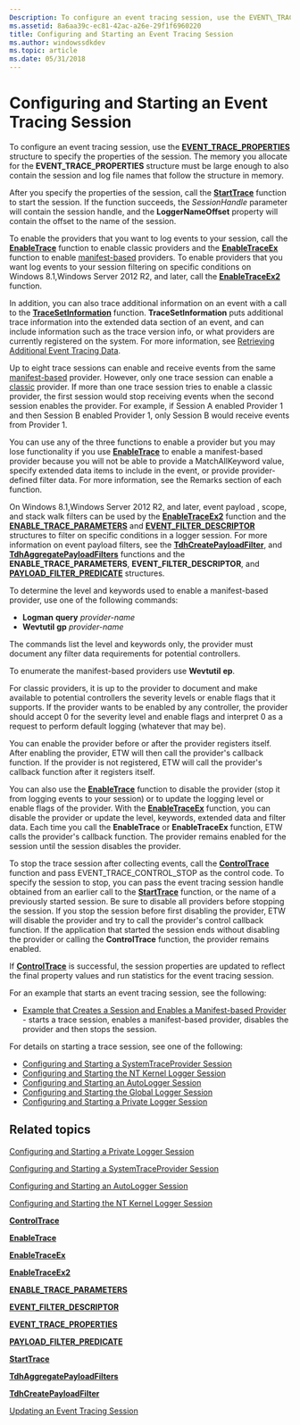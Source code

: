 ```yaml
---
Description: To configure an event tracing session, use the EVENT\_TRACE\_PROPERTIES structure to specify the properties of the session.
ms.assetid: 8a6aa39c-ec81-42ac-a26e-29f1f6960220
title: Configuring and Starting an Event Tracing Session
ms.author: windowssdkdev
ms.topic: article
ms.date: 05/31/2018
---
```


# Configuring and Starting an Event Tracing Session

To configure an event tracing session, use the [**EVENT\_TRACE\_PROPERTIES**](event-trace-properties.md) structure to specify the properties of the session. The memory you allocate for the **EVENT\_TRACE\_PROPERTIES** structure must be large enough to also contain the session and log file names that follow the structure in memory.

After you specify the properties of the session, call the [**StartTrace**](starttrace.md) function to start the session. If the function succeeds, the *SessionHandle* parameter will contain the session handle, and the **LoggerNameOffset** property will contain the offset to the name of the session.

To enable the providers that you want to log events to your session, call the [**EnableTrace**](enabletrace.md) function to enable classic providers and the [**EnableTraceEx**](enabletraceex-func.md) function to enable [manifest-based](about-event-tracing.md) providers. To enable providers that you want log events to your session filtering on specific conditions on Windows 8.1,Windows Server 2012 R2, and later, call the [**EnableTraceEx2**](enabletraceex2.md) function.

In addition, you can also trace additional information on an event with a call to the [**TraceSetInformation**](tracesetinformation.md) function. **TraceSetInformation** puts additional trace information into the extended data section of an event, and can include information such as the trace version info, or what providers are currently registered on the system. For more information, see [Retrieving Additional Event Tracing Data](retrieving-additional-event-tracing-data.md).

Up to eight trace sessions can enable and receive events from the same [manifest-based](about-event-tracing.md) provider. However, only one trace session can enable a [classic](about-event-tracing.md) provider. If more than one trace session tries to enable a classic provider, the first session would stop receiving events when the second session enables the provider. For example, if Session A enabled Provider 1 and then Session B enabled Provider 1, only Session B would receive events from Provider 1.

You can use any of the three functions to enable a provider but you may lose functionality if you use [**EnableTrace**](enabletrace.md) to enable a manifest-based provider because you will not be able to provide a MatchAllKeyword value, specify extended data items to include in the event, or provide provider-defined filter data. For more information, see the Remarks section of each function.

On Windows 8.1,Windows Server 2012 R2, and later, event payload , scope, and stack walk filters can be used by the [**EnableTraceEx2**](enabletraceex2.md) function and the [**ENABLE\_TRACE\_PARAMETERS**](enable-trace-parameters.md) and [**EVENT\_FILTER\_DESCRIPTOR**](/windows/desktop/api/Evntprov/ns-evntprov-_event_filter_descriptor) structures to filter on specific conditions in a logger session. For more information on event payload filters, see the [**TdhCreatePayloadFilter**](/windows/desktop/api/Tdh/nf-tdh-tdhcreatepayloadfilter), and [**TdhAggregatePayloadFilters**](/windows/desktop/api/Tdh/nf-tdh-tdhaggregatepayloadfilters) functions and the **ENABLE\_TRACE\_PARAMETERS**, **EVENT\_FILTER\_DESCRIPTOR**, and [**PAYLOAD\_FILTER\_PREDICATE**](/windows/desktop/api/Tdh/ns-tdh-_payload_filter_predicate) structures.

To determine the level and keywords used to enable a manifest-based provider, use one of the following commands:

-   **Logman** **query** *provider-name*
-   **Wevtutil** **gp** *provider-name*

The commands list the level and keywords only, the provider must document any filter data requirements for potential controllers.

To enumerate the manifest-based providers use **Wevtutil** **ep**.

For classic providers, it is up to the provider to document and make available to potential controllers the severity levels or enable flags that it supports. If the provider wants to be enabled by any controller, the provider should accept 0 for the severity level and enable flags and interpret 0 as a request to perform default logging (whatever that may be).

You can enable the provider before or after the provider registers itself. After enabling the provider, ETW will then call the provider's callback function. If the provider is not registered, ETW will call the provider's callback function after it registers itself.

You can also use the [**EnableTrace**](enabletrace.md) function to disable the provider (stop it from logging events to your session) or to update the logging level or enable flags of the provider. With the [**EnableTraceEx**](enabletraceex-func.md) function, you can disable the provider or update the level, keywords, extended data and filter data. Each time you call the **EnableTrace** or **EnableTraceEx** function, ETW calls the provider's callback function. The provider remains enabled for the session until the session disables the provider.

To stop the trace session after collecting events, call the [**ControlTrace**](controltrace.md) function and pass EVENT\_TRACE\_CONTROL\_STOP as the control code. To specify the session to stop, you can pass the event tracing session handle obtained from an earlier call to the [**StartTrace**](starttrace.md) function, or the name of a previously started session. Be sure to disable all providers before stopping the session. If you stop the session before first disabling the provider, ETW will disable the provider and try to call the provider's control callback function. If the application that started the session ends without disabling the provider or calling the **ControlTrace** function, the provider remains enabled.

If [**ControlTrace**](controltrace.md) is successful, the session properties are updated to reflect the final property values and run statistics for the event tracing session.

For an example that starts an event tracing session, see the following:

-   [Example that Creates a Session and Enables a Manifest-based Provider](example-that-creates-a-session-and-enables-a-manifest-based-provider.md) - starts a trace session, enables a manifest-based provider, disables the provider and then stops the session.

For details on starting a trace session, see one of the following:

-   [Configuring and Starting a SystemTraceProvider Session](configuring-and-starting-a-systemtraceprovider-session.md)
-   [Configuring and Starting the NT Kernel Logger Session](configuring-and-starting-the-nt-kernel-logger-session.md)
-   [Configuring and Starting an AutoLogger Session](configuring-and-starting-an-autologger-session.md)
-   [Configuring and Starting the Global Logger Session](configuring-and-starting-the-global-logger-session.md)
-   [Configuring and Starting a Private Logger Session](configuring-and-starting-a-private-logger-session.md)

## Related topics

<dl> <dt>

[Configuring and Starting a Private Logger Session](configuring-and-starting-a-private-logger-session.md)
</dt> <dt>

[Configuring and Starting a SystemTraceProvider Session](configuring-and-starting-a-systemtraceprovider-session.md)
</dt> <dt>

[Configuring and Starting an AutoLogger Session](configuring-and-starting-an-autologger-session.md)
</dt> <dt>

[Configuring and Starting the NT Kernel Logger Session](configuring-and-starting-the-nt-kernel-logger-session.md)
</dt> <dt>

[**ControlTrace**](controltrace.md)
</dt> <dt>

[**EnableTrace**](enabletrace.md)
</dt> <dt>

[**EnableTraceEx**](enabletraceex-func.md)
</dt> <dt>

[**EnableTraceEx2**](enabletraceex2.md)
</dt> <dt>

[**ENABLE\_TRACE\_PARAMETERS**](enable-trace-parameters.md)
</dt> <dt>

[**EVENT\_FILTER\_DESCRIPTOR**](/windows/desktop/api/Evntprov/ns-evntprov-_event_filter_descriptor)
</dt> <dt>

[**EVENT\_TRACE\_PROPERTIES**](event-trace-properties.md)
</dt> <dt>

[**PAYLOAD\_FILTER\_PREDICATE**](/windows/desktop/api/Tdh/ns-tdh-_payload_filter_predicate)
</dt> <dt>

[**StartTrace**](starttrace.md)
</dt> <dt>

[**TdhAggregatePayloadFilters**](/windows/desktop/api/Tdh/nf-tdh-tdhaggregatepayloadfilters)
</dt> <dt>

[**TdhCreatePayloadFilter**](/windows/desktop/api/Tdh/nf-tdh-tdhcreatepayloadfilter)
</dt> <dt>

[Updating an Event Tracing Session](updating-an-event-tracing-session.md)
</dt> </dl>

 

 



